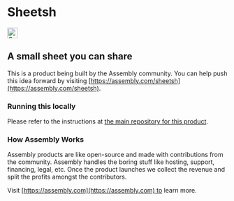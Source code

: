 # Sheetsh

<a href="https://assembly.com/sheetsh/bounties"><img src="https://asm-badger.herokuapp.com/sheetsh/badges/tasks.svg" height="24px" alt="Open Tasks" /></a>

## A small sheet you can share

This is a product being built by the Assembly community. You can help push this idea forward by visiting [https://assembly.com/sheetsh](https://assembly.com/sheetsh).

### Running this locally

Please refer to the instructions at [the main repository for this product](https://github.com/asm-products/sheetsh).

### How Assembly Works

Assembly products are like open-source and made with contributions from the community. Assembly handles the boring stuff like hosting, support, financing, legal, etc. Once the product launches we collect the revenue and split the profits amongst the contributors.

Visit [https://assembly.com](https://assembly.com) to learn more.
